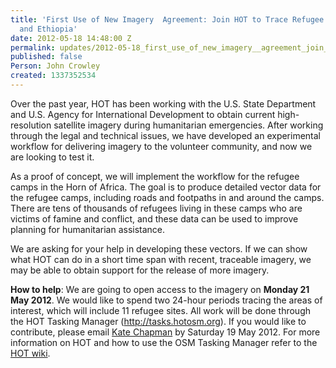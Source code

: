```yaml
---
title: 'First Use of New Imagery  Agreement: Join HOT to Trace Refugee Camps in Kenya
  and Ethiopia'
date: 2012-05-18 14:48:00 Z
permalink: updates/2012-05-18_first_use_of_new_imagery__agreement_join_hot_to_trace_refugee_camps_in_kenya_and
published: false
Person: John Crowley
created: 1337352534
---
```


<p>Over the past year, HOT has been working with the U.S. State Department and U.S. Agency for International Development to obtain current high-resolution satellite imagery during humanitarian emergencies. After working through the legal and technical issues, we have developed an experimental workflow for delivering imagery to the volunteer community, and now we are looking to test it.</p><p>As a proof of concept, we will implement the workflow for the refugee camps in the Horn of Africa. The goal is to produce detailed vector data for the refugee camps, including roads and footpaths in and around the camps. There are tens of thousands of refugees living in these camps who are victims of famine and conflict, and these data can be used to improve planning for humanitarian assistance.</p><p>We are asking for your help in developing these vectors. If we can show what HOT can do in a short time span with recent, traceable imagery, we may be able to obtain support for the release of more imagery.</p><p><strong>How to help</strong>: We are going to open access to the imagery on <strong>Monday 21 May 2012</strong>. We would like to spend two 24-hour periods tracing the areas of interest, which will include 11 refugee sites. All work will be done through the HOT Tasking Manager (<a href="http://tasks.hotosm.org">http://tasks.hotosm.org</a>). If you would like to contribute, please email <a href="mailto:kate.chapman@hotosm.org">Kate Chapman</a> by Saturday 19 May 2012. For more information on HOT and how to use the OSM Tasking Manager refer to the <a href="http://wiki.openstreetmap.org/wiki/Humanitarian_OSM_Team">HOT wiki</a>.</p>

